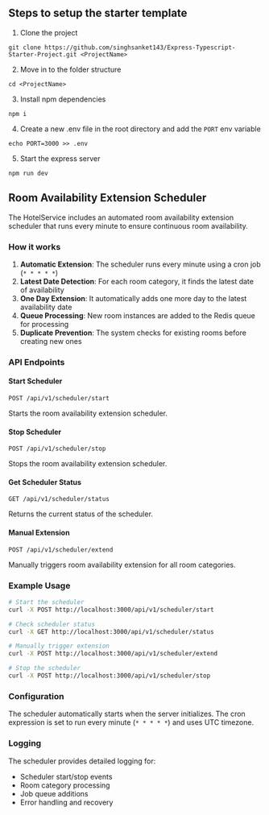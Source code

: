 ## Steps to setup the starter template

1. Clone the project

```
git clone https://github.com/singhsanket143/Express-Typescript-Starter-Project.git <ProjectName>
```

2. Move in to the folder structure

```
cd <ProjectName>
```

3. Install npm dependencies

```
npm i
```

4. Create a new .env file in the root directory and add the `PORT` env variable

```
echo PORT=3000 >> .env
```

5. Start the express server

```
npm run dev
```

## Room Availability Extension Scheduler

The HotelService includes an automated room availability extension scheduler that runs every minute to ensure continuous room availability.

### How it works

1. **Automatic Extension**: The scheduler runs every minute using a cron job (`* * * * *`)
2. **Latest Date Detection**: For each room category, it finds the latest date of availability
3. **One Day Extension**: It automatically adds one more day to the latest availability date
4. **Queue Processing**: New room instances are added to the Redis queue for processing
5. **Duplicate Prevention**: The system checks for existing rooms before creating new ones

### API Endpoints

#### Start Scheduler
```http
POST /api/v1/scheduler/start
```
Starts the room availability extension scheduler.

#### Stop Scheduler
```http
POST /api/v1/scheduler/stop
```
Stops the room availability extension scheduler.

#### Get Scheduler Status
```http
GET /api/v1/scheduler/status
```
Returns the current status of the scheduler.

#### Manual Extension
```http
POST /api/v1/scheduler/extend
```
Manually triggers room availability extension for all room categories.

### Example Usage

```bash
# Start the scheduler
curl -X POST http://localhost:3000/api/v1/scheduler/start

# Check scheduler status
curl -X GET http://localhost:3000/api/v1/scheduler/status

# Manually trigger extension
curl -X POST http://localhost:3000/api/v1/scheduler/extend

# Stop the scheduler
curl -X POST http://localhost:3000/api/v1/scheduler/stop
```

### Configuration

The scheduler automatically starts when the server initializes. The cron expression is set to run every minute (`* * * * *`) and uses UTC timezone.

### Logging

The scheduler provides detailed logging for:
- Scheduler start/stop events
- Room category processing
- Job queue additions
- Error handling and recovery